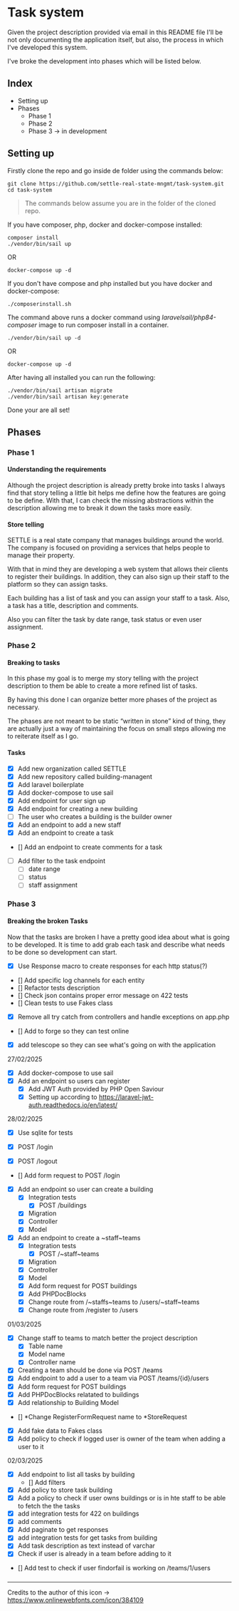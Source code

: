 # Task system

Given the project description provided via email in this README file I'll be not only documenting the application itself, but also, the process in which I've developed this system.

I've broke the development into phases which will be listed below.

## Index

- Setting up
- Phases
    - Phase 1
    - Phase 2 
    - Phase 3 -> in development

## Setting up

Firstly clone the repo and go inside de folder using the commands below:

```
git clone https://github.com/settle-real-state-mngmt/task-system.git
cd task-system
```

> The commands below assume you are in the folder of the cloned repo.

If you have composer, php, docker and docker-compose installed:

```
composer install
./vendor/bin/sail up
```

OR

```
docker-compose up -d
```

If you don't have compose and php installed but you have docker and docker-compose:

```
./composerinstall.sh
```

The command above runs a docker command using *laravelsail/php84-composer* image to run composer install in a container.

```
./vendor/bin/sail up -d
```

OR

```
docker-compose up -d
```

After having all installed you can run the following:

```
./vendor/bin/sail artisan migrate
./vendor/bin/sail artisan key:generate
```

Done your are all set!

## Phases

### Phase 1

#### Understanding the requirements

Although the project description is already pretty broke into tasks I always find that story telling a little bit helps me define how the features are going to be define. With that, I can check the missing abstractions within the description allowing me to break it down the tasks more easily.

#### Store telling

SETTLE is a real state company that manages buildings around the world. The company is  focused on providing a services that helps people to manage their property. 

With that in mind they are developing a web system that allows their clients to register their buildings. In addition, they can also sign up their staff to the platform so they can assign tasks.

Each building has a list of task and you can assign your staff to a task. Also, a task has a title, description and comments.

Also you can filter the task by date range, task status or even user assignment.

### Phase 2

#### Breaking to tasks

In this phase my goal is to merge my story telling with the project description to them be able to create a more refined list of tasks.

By having this done I can organize better more phases of the project as necessary.

The phases are not meant to be static “written in stone” kind of thing, they are actually just a way of maintaining the focus on small steps allowing me to reiterate itself as I go.

#### Tasks

- [x] Add new organization called SETTLE
- [x] Add new repository called building-managent
- [x] Add laravel boilerplate
- [x] Add docker-compose to use sail
- [x] Add endpoint for user sign up
- [x] Add endpoint for creating a new building
- [ ] The user who creates a building is the builder owner
- [x] Add an endpoint to add a new staff
- [x] Add an endpoint to create a task
- [] Add an endpoint to create comments for a task
- [ ] Add filter to the task endpoint
    - [ ] date range
    - [ ] status
    - [ ] staff assignment

### Phase 3

#### Breaking the broken Tasks

Now that the tasks are broken I have a pretty good idea about what is going to be developed. It is time to add grab each task and describe what needs to be done so development can start.

- [x] Use Response macro to create responses for each http status(?)
- [] Add specific log channels for each entity
- [] Refactor tests description
- [] Check json contains proper error message on 422 tests
- [] Clean tests to use Fakes class
- [x] Remove all try catch from controllers and handle exceptions on app.php
- [] Add to forge so they can test online
- [x] add telescope so they can see what's going on with the application

27/02/2025

- [x] Add docker-compose to use sail
- [x] Add an endpoint so users can register
    - [x] Add JWT Auth provided by PHP Open Saviour
    - [x] Setting up according to https://laravel-jwt-auth.readthedocs.io/en/latest/

28/02/2025

- [x] Use sqlite for tests

- [x] POST /login
- [x] POST /logout
- [] Add form request to POST /login
- [x] Add an endpoint so user can create a building
    - [x] Integration tests
        - [x] POST /buildings
    - [x] Migration
    - [x] Controller
    - [x] Model
- [x] Add an endpoint to create a ~staff~teams
    - [x] Integration tests
        - [x] POST /~staff~teams
    - [x] Migration
    - [x] Controller
    - [x] Model
    - [x] Add form request for POST buildings
    - [x] Add PHPDocBlocks
    - [x] Change route from /~staffs~teams to /users/~staff~teams
    - [x] Change route from /register to /users

01/03/2025

- [x] Change staff to teams to match better the project description
    - [x] Table name
    - [x] Model name
    - [x] Controller name
- [x] Creating a team should be done via POST /teams
- [x] Add endpoint to add a user to a team via POST /teams/{id}/users
- [x] Add form request for POST buildings
- [x] Add PHPDocBlocks relatated to buildings
- [x] Add relationship to Building Model 
- [] *Change RegisterFormRequest name to *StoreRequest
- [x] Add fake data to Fakes class
- [x] Add policy to check if logged user is owner of the team when adding a user to it

02/03/2025

- [x] Add endpoint to list all tasks by building
    - [] Add filters
- [x] Add policy to store task building
- [x] Add a policy to check if user owns buildings or is in hte staff to be able to fetch the the tasks
- [x] add integration tests for 422 on buildings
- [x] add comments
- [x] Add paginate to get responses
- [x] add integration tests for get tasks from building
- [x] Add task description as text instead of varchar
- [x] Check if user is already in a team before adding to it
- [] Add test to check if user findorfail is working on /teams/1/users

### 

---

Credits to the author of this icon -> https://www.onlinewebfonts.com/icon/384109 
